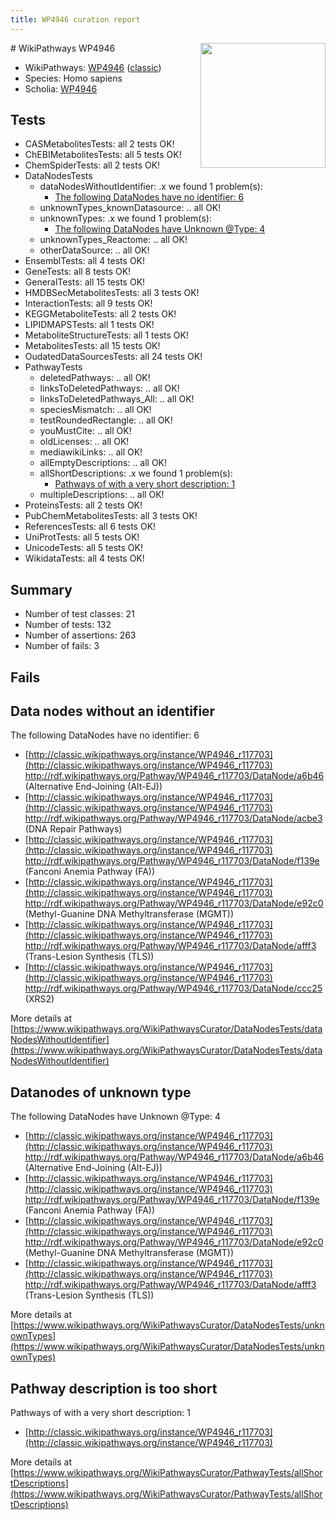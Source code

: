 ```yaml
---
title: WP4946 curation report
---
```


<img style="float: right; width: 200px" src="https://upload.wikimedia.org/wikipedia/commons/thumb/8/83/Wplogo_with_text_500.png/640px-Wplogo_with_text_500.png" />
# WikiPathways WP4946

* WikiPathways: [WP4946](https://wikipathways.org/pathways/WP4946) ([classic](https://classic.wikipathways.org/instance/WP4946))
* Species: Homo sapiens
* Scholia: [WP4946](https://scholia.toolforge.org/wikipathways/WP4946)
## Tests
* CASMetabolitesTests: all 2 tests OK!
* ChEBIMetabolitesTests: all 5 tests OK!
* ChemSpiderTests: all 2 tests OK!
* DataNodesTests
    * dataNodesWithoutIdentifier: .x we found 1 problem(s):
        * [The following DataNodes have no identifier: 6](#d2d32fa5)
    * unknownTypes_knownDatasource: .. all OK!
    * unknownTypes: .x we found 1 problem(s):
        * [The following DataNodes have Unknown @Type: 4](#839973e2)
    * unknownTypes_Reactome: .. all OK!
    * otherDataSource: .. all OK!
* EnsemblTests: all 4 tests OK!
* GeneTests: all 8 tests OK!
* GeneralTests: all 15 tests OK!
* HMDBSecMetabolitesTests: all 3 tests OK!
* InteractionTests: all 9 tests OK!
* KEGGMetaboliteTests: all 2 tests OK!
* LIPIDMAPSTests: all 1 tests OK!
* MetaboliteStructureTests: all 1 tests OK!
* MetabolitesTests: all 15 tests OK!
* OudatedDataSourcesTests: all 24 tests OK!
* PathwayTests
    * deletedPathways: .. all OK!
    * linksToDeletedPathways: .. all OK!
    * linksToDeletedPathways_All: .. all OK!
    * speciesMismatch: .. all OK!
    * testRoundedRectangle: .. all OK!
    * youMustCite: .. all OK!
    * oldLicenses: .. all OK!
    * mediawikiLinks: .. all OK!
    * allEmptyDescriptions: .. all OK!
    * allShortDescriptions: .x we found 1 problem(s):
        * [Pathways of with a very short description: 1](#9b455f1f)
    * multipleDescriptions: .. all OK!
* ProteinsTests: all 2 tests OK!
* PubChemMetabolitesTests: all 3 tests OK!
* ReferencesTests: all 6 tests OK!
* UniProtTests: all 5 tests OK!
* UnicodeTests: all 5 tests OK!
* WikidataTests: all 4 tests OK!


## Summary

* Number of test classes: 21
* Number of tests: 132
* Number of assertions: 263
* Number of fails: 3

## Fails

<a name="d2d32fa5" />

## Data nodes without an identifier

The following DataNodes have no identifier: 6

* [http://classic.wikipathways.org/instance/WP4946_r117703](http://classic.wikipathways.org/instance/WP4946_r117703) http://rdf.wikipathways.org/Pathway/WP4946_r117703/DataNode/a6b46 (Alternative End-Joining (Alt-EJ))
* [http://classic.wikipathways.org/instance/WP4946_r117703](http://classic.wikipathways.org/instance/WP4946_r117703) http://rdf.wikipathways.org/Pathway/WP4946_r117703/DataNode/acbe3 (DNA Repair Pathways)
* [http://classic.wikipathways.org/instance/WP4946_r117703](http://classic.wikipathways.org/instance/WP4946_r117703) http://rdf.wikipathways.org/Pathway/WP4946_r117703/DataNode/f139e (Fanconi Anemia Pathway (FA))
* [http://classic.wikipathways.org/instance/WP4946_r117703](http://classic.wikipathways.org/instance/WP4946_r117703) http://rdf.wikipathways.org/Pathway/WP4946_r117703/DataNode/e92c0 (Methyl-Guanine DNA 
Methyltransferase (MGMT))
* [http://classic.wikipathways.org/instance/WP4946_r117703](http://classic.wikipathways.org/instance/WP4946_r117703) http://rdf.wikipathways.org/Pathway/WP4946_r117703/DataNode/afff3 (Trans-Lesion Synthesis (TLS))
* [http://classic.wikipathways.org/instance/WP4946_r117703](http://classic.wikipathways.org/instance/WP4946_r117703) http://rdf.wikipathways.org/Pathway/WP4946_r117703/DataNode/ccc25 (XRS2)


More details at [https://www.wikipathways.org/WikiPathwaysCurator/DataNodesTests/dataNodesWithoutIdentifier](https://www.wikipathways.org/WikiPathwaysCurator/DataNodesTests/dataNodesWithoutIdentifier)

<a name="839973e2" />

## Datanodes of unknown type

The following DataNodes have Unknown @Type: 4

* [http://classic.wikipathways.org/instance/WP4946_r117703](http://classic.wikipathways.org/instance/WP4946_r117703) http://rdf.wikipathways.org/Pathway/WP4946_r117703/DataNode/a6b46 (Alternative End-Joining (Alt-EJ))
* [http://classic.wikipathways.org/instance/WP4946_r117703](http://classic.wikipathways.org/instance/WP4946_r117703) http://rdf.wikipathways.org/Pathway/WP4946_r117703/DataNode/f139e (Fanconi Anemia Pathway (FA))
* [http://classic.wikipathways.org/instance/WP4946_r117703](http://classic.wikipathways.org/instance/WP4946_r117703) http://rdf.wikipathways.org/Pathway/WP4946_r117703/DataNode/e92c0 (Methyl-Guanine DNA 
Methyltransferase (MGMT))
* [http://classic.wikipathways.org/instance/WP4946_r117703](http://classic.wikipathways.org/instance/WP4946_r117703) http://rdf.wikipathways.org/Pathway/WP4946_r117703/DataNode/afff3 (Trans-Lesion Synthesis (TLS))


More details at [https://www.wikipathways.org/WikiPathwaysCurator/DataNodesTests/unknownTypes](https://www.wikipathways.org/WikiPathwaysCurator/DataNodesTests/unknownTypes)

<a name="9b455f1f" />

## Pathway description is too short

Pathways of with a very short description: 1

* [http://classic.wikipathways.org/instance/WP4946_r117703](http://classic.wikipathways.org/instance/WP4946_r117703)

More details at [https://www.wikipathways.org/WikiPathwaysCurator/PathwayTests/allShortDescriptions](https://www.wikipathways.org/WikiPathwaysCurator/PathwayTests/allShortDescriptions)

